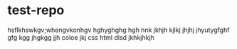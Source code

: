# test-repo
hsflkhswkgv;whengvkonhgv
hghyghghg
hgh
nnk
jkhjh
kjlkj
jhjhj
jhyutygfghf
gfg
kgg
jhgkgg
jjh
coloe
jkj
css
html dlsd
jkhkjhkjh


